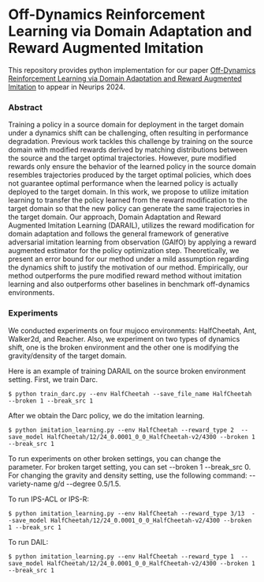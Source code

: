 # Off-Dynamics Reinforcement Learning via Domain Adaptation and Reward Augmented Imitation

This repository provides python implementation for our paper [Off-Dynamics Reinforcement Learning via Domain Adaptation and Reward Augmented Imitation](https://arxiv.org/abs/2411.09891) to appear in Neurips 2024.

### Abstract
Training a policy in a source domain for deployment in the target domain under a dynamics shift can be challenging, often resulting in performance degradation. 
Previous work tackles this challenge by training on the source domain with modified rewards derived by matching distributions between the source and the target optimal trajectories.
However, pure modified rewards only ensure the behavior of the learned policy in the source domain resembles trajectories produced by the target optimal policies, 
which does not guarantee optimal performance when the learned policy is actually deployed to the target domain. In this work, we propose to utilize imitation learning to 
transfer the policy learned from the reward modification to the target domain so that the new policy can generate the same trajectories in the target domain. Our approach, 
Domain Adaptation and Reward Augmented Imitation Learning (DARAIL), utilizes the reward modification for domain adaptation and follows the general framework of generative 
adversarial imitation learning from observation (GAIfO) by applying a reward augmented estimator for the policy optimization step. Theoretically, we present an error bound 
for our method under a mild assumption regarding the dynamics shift to justify the motivation of our method. Empirically, our method outperforms the pure modified reward method 
without imitation learning and also outperforms other baselines in benchmark off-dynamics environments.

### Experiments
We conducted experiments on four mujoco environments: HalfCheetah, Ant, Walker2d, and Reacher. Also, we experiment on two types of dynamics shift, one is the broken environment and the other one is modifying the gravity/density of the target domain.


Here is an example of training DARAIL on the source broken environment setting. 
First, we train Darc.
```console
$ python train_darc.py --env HalfCheetah --save_file_name HalfCheetah --broken 1 --break_src 1
```

After we obtain the Darc policy, we do the imitation learning. 
```console
$ python imitation_learning.py --env HalfCheetah --reward_type 2  --save_model HalfCheetah/12/24_0.0001_0_0_HalfCheetah-v2/4300 --broken 1 --break_src 1 
```
To run experiments on other broken settings, you can change the parameter. For broken target setting, you can set --broken 1 --break_src 0. For changing the gravity and density setting, use the following command: --variety-name g/d --degree  0.5/1.5.

To run IPS-ACL or IPS-R: 
```console
$ python imitation_learning.py --env HalfCheetah --reward_type 3/13  --save_model HalfCheetah/12/24_0.0001_0_0_HalfCheetah-v2/4300 --broken 1 --break_src 1 
```

To run DAIL:
```console
$ python imitation_learning.py --env HalfCheetah --reward_type 1  --save_model HalfCheetah/12/24_0.0001_0_0_HalfCheetah-v2/4300 --broken 1 --break_src 1 
```
